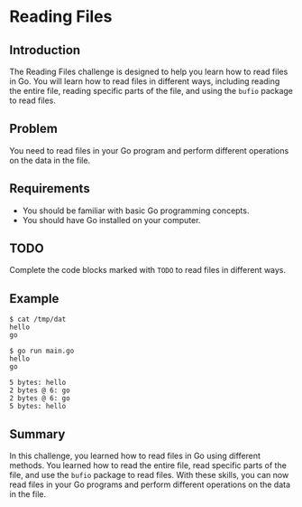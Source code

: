 # Reading Files

## Introduction
The Reading Files challenge is designed to help you learn how to read files in Go. You will learn how to read files in different ways, including reading the entire file, reading specific parts of the file, and using the `bufio` package to read files.

## Problem
You need to read files in your Go program and perform different operations on the data in the file.

## Requirements
- You should be familiar with basic Go programming concepts.
- You should have Go installed on your computer.

## TODO
Complete the code blocks marked with `TODO` to read files in different ways.

## Example
```
$ cat /tmp/dat
hello
go

$ go run main.go
hello
go

5 bytes: hello
2 bytes @ 6: go
2 bytes @ 6: go
5 bytes: hello
```

## Summary
In this challenge, you learned how to read files in Go using different methods. You learned how to read the entire file, read specific parts of the file, and use the `bufio` package to read files. With these skills, you can now read files in your Go programs and perform different operations on the data in the file.